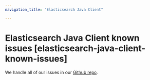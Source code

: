 ```yaml
---
navigation_title: "Elasticsearch Java Client"

---
```


# Elasticsearch Java Client known issues [elasticsearch-java-client-known-issues]

We handle all of our issues in our [Github repo](https://github.com/elastic/elasticsearch-java/issues).
